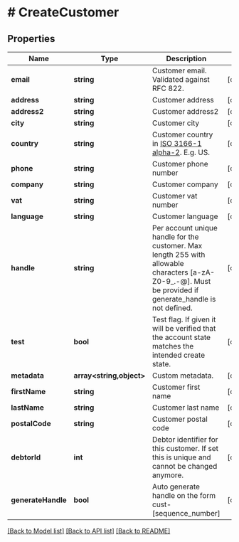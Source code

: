 # # CreateCustomer

## Properties

Name | Type | Description | Notes
------------ | ------------- | ------------- | -------------
**email** | **string** | Customer email. Validated against RFC 822. | [optional]
**address** | **string** | Customer address | [optional]
**address2** | **string** | Customer address2 | [optional]
**city** | **string** | Customer city | [optional]
**country** | **string** | Customer country in [ISO 3166-1 alpha-2](http://en.wikipedia.org/wiki/ISO_3166-1_alpha-2). E.g. US. | [optional]
**phone** | **string** | Customer phone number | [optional]
**company** | **string** | Customer company | [optional]
**vat** | **string** | Customer vat number | [optional]
**language** | **string** | Customer language | [optional]
**handle** | **string** | Per account unique handle for the customer. Max length 255 with allowable characters [a-zA-Z0-9_.-@]. Must be provided if generate_handle is not defined. | [optional]
**test** | **bool** | Test flag. If given it will be verified that the account state matches the intended create state. | [optional]
**metadata** | **array<string,object>** | Custom metadata. | [optional]
**firstName** | **string** | Customer first name | [optional]
**lastName** | **string** | Customer last name | [optional]
**postalCode** | **string** | Customer postal code | [optional]
**debtorId** | **int** | Debtor identifier for this customer. If set this is unique and cannot be changed anymore. | [optional]
**generateHandle** | **bool** | Auto generate handle on the form cust-[sequence_number] | [optional]

[[Back to Model list]](../../README.md#models) [[Back to API list]](../../README.md#endpoints) [[Back to README]](../../README.md)
